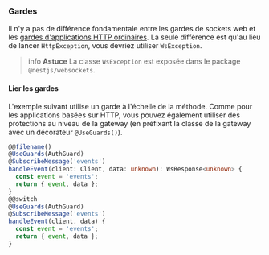 ### Gardes

Il n'y a pas de différence fondamentale entre les gardes de sockets web et les [gardes d'applications HTTP ordinaires](/guards). La seule différence est qu'au lieu de lancer `HttpException`, vous devriez utiliser `WsException`.

> info **Astuce** La classe `WsException` est exposée dans le package `@nestjs/websockets`.

#### Lier les gardes

L'exemple suivant utilise un garde à l'échelle de la méthode. Comme pour les applications basées sur HTTP, vous pouvez également utiliser des protections au niveau de la gateway (en préfixant la classe de la gateway avec un décorateur `@UseGuards()`).

```typescript
@@filename()
@UseGuards(AuthGuard)
@SubscribeMessage('events')
handleEvent(client: Client, data: unknown): WsResponse<unknown> {
  const event = 'events';
  return { event, data };
}
@@switch
@UseGuards(AuthGuard)
@SubscribeMessage('events')
handleEvent(client, data) {
  const event = 'events';
  return { event, data };
}
```
